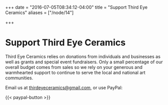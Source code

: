 +++
date = "2016-07-05T08:34:12-04:00"
title = "Support Third Eye Ceramics"
aliases = ["/node/14"]

+++

# Support Third Eye Ceramics

Third Eye Ceramics relies on donations from individuals and businesses as well as grants and special event fundraisers. Only a small percentage of our overall budget comes from sales so we rely on your generous and warmhearted support to continue to serve the local and national art communities.

Email us at <thirdeyeceramics@gmail.com>, or use PayPal:

{{< paypal-button >}}
